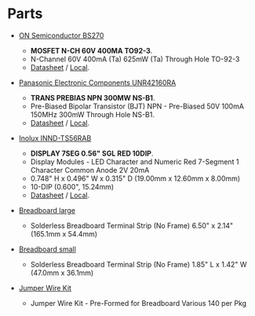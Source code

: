 # Parts

* [ON Semiconductor BS270](https://www.digikey.com/en/products/detail/on-semiconductor/BS270/974203)
   * **MOSFET N-CH 60V 400MA TO92-3**.
   * N-Channel 60V 400mA (Ta) 625mW (Ta) Through Hole TO-92-3
   * [Datasheet](https://www.onsemi.com/pub/Collateral/BS270-D.PDF) / [Local](BS270-D.PDF).

* [Panasonic Electronic Components UNR42160RA](https://www.digikey.com/en/products/detail/panasonic-electronic-components/UNR42160RA/972574)
   * **TRANS PREBIAS NPN 300MW NS-B1**.
   * Pre-Biased Bipolar Transistor (BJT) NPN - Pre-Biased 50V 100mA 150MHz 300mW Through Hole NS-B1.
   * [Datasheet](https://media.digikey.com/pdf/Data%20Sheets/Panasonic%20Semiconductors%20ICs%20PDFs/UNR421x%20Series_discon.pdf) /
[Local](UNR421x_Series_discon.pdf).


* [Inolux INND-TS56RAB](https://www.digikey.com/en/products/detail/inolux/INND-TS56RAB/7604994)
   * **DISPLAY 7SEG 0.56" SGL RED 10DIP**.
   * Display Modules - LED Character and Numeric Red 7-Segment 1 Character Common Anode 2V 20mA
   * 0.748" H x 0.496" W x 0.315" D (19.00mm x 12.60mm x 8.00mm)
   * 10-DIP (0.600", 15.24mm)
   * [Datasheet](http://www.inolux-corp.com/datasheet/Display/Through-Hole-Display/SingleDigit/INND-TS56%20Series_V1.0.pdf) /
[Local](INND-TS56_Series_V1.0.pdf).

* [Breadboard large](https://www.digikey.com/en/products/detail/twin-industries/TW-E40-1020/643111)
   * Solderless Breadboard Terminal Strip (No Frame) 6.50" x 2.14" (165.1mm x 54.4mm)

* [Breadboard small](https://www.digikey.com/en/products/detail/bud-industries/BB-32650-Y/10518791)
   * Solderless Breadboard Terminal Strip (No Frame) 1.85" L x 1.42" W (47.0mm x 36.1mm)

* [Jumper Wire Kit](https://www.digikey.com/en/products/detail/twin-industries/TW-E012-000/643115)
   * Jumper Wire Kit - Pre-Formed for Breadboard Various 140 per Pkg
